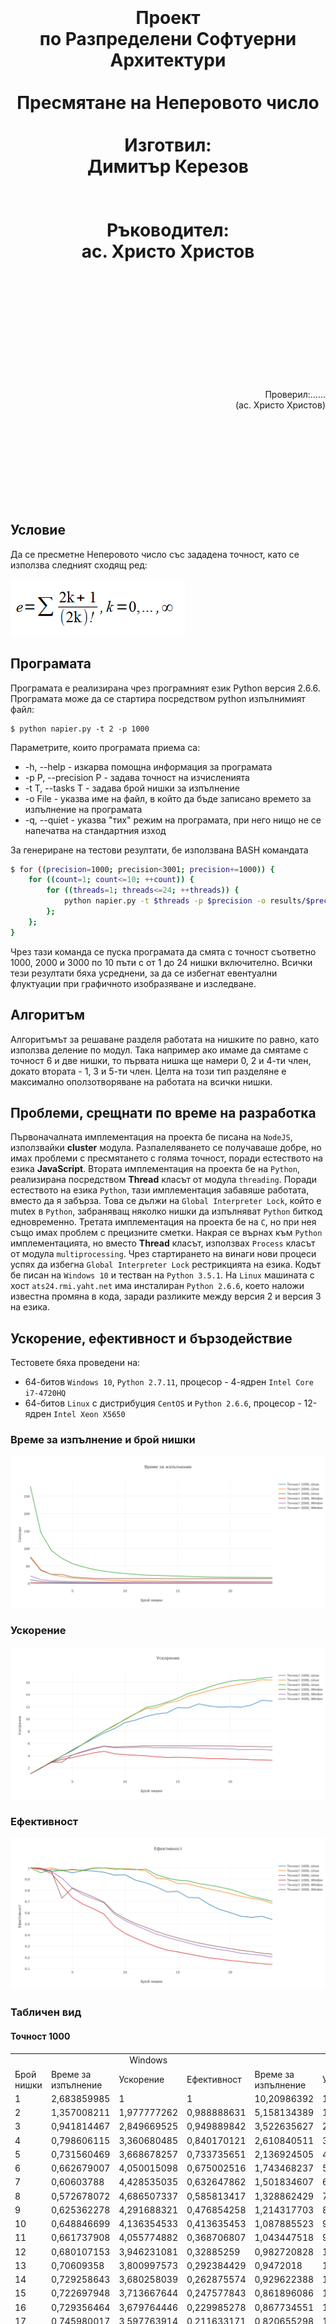 <h1 align="center">
<br><br><br><br><br><br>
  <b>Проект</b><br>
  по Разпределени Софтуерни Архитектури
  <br><br>
  <b>Пресмятане на Неперовото число</b>
  <br><br>
  Изготвил:<br>
  Димитър Керезов<br>
  <br><br>
  Ръководител:<br>
  ас. Христо Христов<br>

</h1>
<br><br><br><br><br><br><br><br><br><br>
<p align="right">
    Проверил:......<br>
    (ас. Христо Христов)
</p>
<br><br><br><br><br><br><br><br>

## Условие
Да се пресметне Неперовото число със зададена точност, като се използва следният сходящ ред:

![Формула](https://raw.githubusercontent.com/Mitko-Kerezov/napier-constant/master/formula.png)

## Програмата

Програмата е реализирана чрез програмният език Python версия 2.6.6. Програмата може да се стартира посредством python изпълнимият файл:
```Shell
$ python napier.py -t 2 -p 1000
```

Параметрите, които програмата приема са:
* -h, --help - изкарва помощна информация за програмата
* -p P, --precision P - задава точност на изчисленията
* -t T, --tasks T - задава брой нишки за изпълнение
* -o File - указва име на файл, в който да бъде записано времето за изпълнение на програмата
* -q, --quiet - указва "тих" режим на програмата, при него нищо не се напечатва на стандартния изход

За генериране на тестови резултати, бе използвана BASH командата

```BASH
$ for ((precision=1000; precision<3001; precision+=1000)) {
    for ((count=1; count<=10; ++count)) {
        for ((threads=1; threads<=24; ++threads)) {
            python napier.py -t $threads -p $precision -o results/$precision/$threads.txt -q;
        };
    };
}
```

Чрез тази команда се пуска програмата да смята с точност съответно 1000, 2000 и 3000 по 10 пъти с от 1 до 24 нишки включително. Всички тези резултати бяха усреднени, за да се избегнат евентуални флуктуации при графичното изобразяване и изследване.

## Алгоритъм
Алгоритъмът за решаване разделя работата на нишките по равно, като използва деление по модул. Така например ако имаме да смятаме с точност 6 и две нишки, то първата нишка ще намери 0, 2 и 4-ти член, докато втората - 1, 3 и 5-ти член. Целта на този тип разделяне е максимално оползотворяване на работата на всички нишки.

## Проблеми, срещнати по време на разработка
Първоначалната имплементация на проекта бе писана на `NodeJS`, използвайки **cluster** модула. Разпалеляването се получаваше добре, но имах проблеми с пресмятането с голяма точност, поради естеството на езика **JavaScript**. Втората имплементация на проекта бе на `Python`, реализирана посредством **Thread** класът от модула `threading`. Поради естеството на езика `Python`, тази имплементация забавяше работата, вместо да я забърза. Това се дължи на `Global Interpreter Lock`, който е mutex в `Python`, забраняващ няколко нишки да изпълняват `Python` биткод едновременно. Третата имплементация на проекта бе на `C`, но при нея също имах проблем с прецизните сметки. Накрая се върнах към `Python` имплементацията, но вместо **Thread** класът, използвах `Process` класът от модула `multiprocessing`. Чрез стартирането на винаги нови процеси успях да избегна `Global Interpreter Lock` рестрикцията на езика. Кодът бе писан на `Windows 10` и тестван на `Python 3.5.1`. На `Linux` машината с хост `ats24.rmi.yaht.net` има инсталиран `Python 2.6.6`, което наложи известна промяна в кода, заради разликите между версия 2 и версия 3 на езика.

## Ускорение, ефективност и бързодействие
Тестовете бяха проведени на:
* 64-битов `Windows 10`, `Python 2.7.11`, процесор - 4-ядрен `Intel Core i7-4720HQ`
* 64-битов `Linux` с дистрибуция `CentOS` и `Python 2.6.6`, процесор - 12-ядрен `Intel Xeon X5650`

### Време за изпълнение и брой нишки
![Време за изпълнение](https://raw.githubusercontent.com/Mitko-Kerezov/napier-constant/master/results/plots/execution-time.png)

### Ускорение
![Ускорение](https://raw.githubusercontent.com/Mitko-Kerezov/napier-constant/master/results/plots/acceleration.png)

### Ефективност
![Ефективност](https://raw.githubusercontent.com/Mitko-Kerezov/napier-constant/master/results/plots/efficiency.png)

### Табличен вид
#### Точност 1000
<table>
  <tr>
    <td></td>
    <td colspan="3" align="center">Windows</td>
    <td colspan="3" align="center">Linux</td>
  </tr>
  <tr>
    <td>Брой нишки</td>
    <td>Време за изпълнение</td>
    <td>Ускорение</td>
    <td>Ефективност</td>
    <td>Време за изпълнение</td>
    <td>Ускорение</td>
    <td>Ефективност</td>
  </tr>
  <tr> <td> 1 </td> <td> 2,683859985 </td> <td> 1 </td> <td> 1 </td> <td> 10,20986392 </td> <td> 1 </td> <td> 1 </td> </tr>
<tr> <td> 2 </td> <td> 1,357008211 </td> <td> 1,977777262 </td> <td> 0,988888631 </td> <td> 5,158134389 </td> <td> 1,979371446 </td> <td> 0,989685723 </td> </tr>
<tr> <td> 3 </td> <td> 0,941814467 </td> <td> 2,849669525 </td> <td> 0,949889842 </td> <td> 3,522635627 </td> <td> 2,898359356 </td> <td> 0,966119785 </td> </tr>
<tr> <td> 4 </td> <td> 0,798606115 </td> <td> 3,360680485 </td> <td> 0,840170121 </td> <td> 2,610840511 </td> <td> 3,91056592 </td> <td> 0,97764148 </td> </tr>
<tr> <td> 5 </td> <td> 0,731560469 </td> <td> 3,668678257 </td> <td> 0,733735651 </td> <td> 2,136924505 </td> <td> 4,777830897 </td> <td> 0,955566179 </td> </tr>
<tr> <td> 6 </td> <td> 0,662679007 </td> <td> 4,050015098 </td> <td> 0,675002516 </td> <td> 1,743468237 </td> <td> 5,856065347 </td> <td> 0,976010891 </td> </tr>
<tr> <td> 7 </td> <td> 0,60603788 </td> <td> 4,428535035 </td> <td> 0,632647862 </td> <td> 1,501834607 </td> <td> 6,798261191 </td> <td> 0,97118017 </td> </tr>
<tr> <td> 8 </td> <td> 0,572678072 </td> <td> 4,686507337 </td> <td> 0,585813417 </td> <td> 1,328862429 </td> <td> 7,683160954 </td> <td> 0,960395119 </td> </tr>
<tr> <td> 9 </td> <td> 0,625362278 </td> <td> 4,291688321 </td> <td> 0,476854258 </td> <td> 1,214317703 </td> <td> 8,407901736 </td> <td> 0,934211304 </td> </tr>
<tr> <td> 10 </td> <td> 0,648846699 </td> <td> 4,136354533 </td> <td> 0,413635453 </td> <td> 1,087885523 </td> <td> 9,385053584 </td> <td> 0,938505358 </td> </tr>
<tr> <td> 11 </td> <td> 0,661737908 </td> <td> 4,055774882 </td> <td> 0,368706807 </td> <td> 1,043447518 </td> <td> 9,784741202 </td> <td> 0,889521927 </td> </tr>
<tr> <td> 12 </td> <td> 0,680107153 </td> <td> 3,946231081 </td> <td> 0,32885259 </td> <td> 0,982720828 </td> <td> 10,38938388 </td> <td> 0,86578199 </td> </tr>
<tr> <td> 13 </td> <td> 0,70609358 </td> <td> 3,800997573 </td> <td> 0,292384429 </td> <td> 0,9472018 </td> <td> 10,77897437 </td> <td> 0,829151874 </td> </tr>
<tr> <td> 14 </td> <td> 0,729258643 </td> <td> 3,680258039 </td> <td> 0,262875574 </td> <td> 0,929622388 </td> <td> 10,98280771 </td> <td> 0,784486265 </td> </tr>
<tr> <td> 15 </td> <td> 0,722697948 </td> <td> 3,713667644 </td> <td> 0,247577843 </td> <td> 0,861896086 </td> <td> 11,84581772 </td> <td> 0,789721181 </td> </tr>
<tr> <td> 16 </td> <td> 0,729356464 </td> <td> 3,679764446 </td> <td> 0,229985278 </td> <td> 0,867734551 </td> <td> 11,76611431 </td> <td> 0,735382145 </td> </tr>
<tr> <td> 17 </td> <td> 0,745980017 </td> <td> 3,597763914 </td> <td> 0,211633171 </td> <td> 0,820655298 </td> <td> 12,44111133 </td> <td> 0,731830078 </td> </tr>
<tr> <td> 18 </td> <td> 0,768831801 </td> <td> 3,490828529 </td> <td> 0,193934918 </td> <td> 0,844107389 </td> <td> 12,09545616 </td> <td> 0,671969787 </td> </tr>
<tr> <td> 19 </td> <td> 0,769083892 </td> <td> 3,4896843 </td> <td> 0,183667595 </td> <td> 0,857596397 </td> <td> 11,90520851 </td> <td> 0,626589921 </td> </tr>
<tr> <td> 20 </td> <td> 0,78732496 </td> <td> 3,408833863 </td> <td> 0,170441693 </td> <td> 0,851911497 </td> <td> 11,98465329 </td> <td> 0,599232664 </td> </tr>
<tr> <td> 21 </td> <td> 0,787590434 </td> <td> 3,407684844 </td> <td> 0,162270707 </td> <td> 0,858309388 </td> <td> 11,89531894 </td> <td> 0,566443759 </td> </tr>
<tr> <td> 22 </td> <td> 0,808871324 </td> <td> 3,318030823 </td> <td> 0,150819583 </td> <td> 0,833620048 </td> <td> 12,24762283 </td> <td> 0,556710129 </td> </tr>
<tr> <td> 23 </td> <td> 0,821198623 </td> <td> 3,268222705 </td> <td> 0,142096639 </td> <td> 0,784019256 </td> <td> 13,02246578 </td> <td> 0,566194164 </td> </tr>
<tr> <td> 24 </td> <td> 0,831353221 </td> <td> 3,228302863 </td> <td> 0,134512619 </td> <td> 0,791152406 </td> <td> 12,90505325 </td> <td> 0,537710552 </td> </tr>

</table>

#### Точност 2000
<table>
  <tr>
    <td></td>
    <td colspan="3" align="center">Windows</td>
    <td colspan="3" align="center">Linux</td>
  </tr>
  <tr>
    <td>Брой нишки</td>
    <td>Време за изпълнение</td>
    <td>Ускорение</td>
    <td>Ефективност</td>
    <td>Време за изпълнение</td>
    <td>Ускорение</td>
    <td>Ефективност</td>
  </tr>
<tr> <td> 1 </td> <td> 21,15951907 </td> <td> 1 </td> <td> 1 </td> <td> 76,89471237 </td> <td> 1 </td> <td> 1 </td> </tr>
<tr> <td> 2 </td> <td> 10,60139223 </td> <td> 1,995918896 </td> <td> 0,997959448 </td> <td> 39,12026181 </td> <td> 1,965598102 </td> <td> 0,982799051 </td> </tr>
<tr> <td> 3 </td> <td> 7,293147935 </td> <td> 2,901287518 </td> <td> 0,967095839 </td> <td> 25,6744042 </td> <td> 2,994995006 </td> <td> 0,998331669 </td> </tr>
<tr> <td> 4 </td> <td> 5,823430892 </td> <td> 3,63351424 </td> <td> 0,90837856 </td> <td> 19,63274045 </td> <td> 3,916657105 </td> <td> 0,979164276 </td> </tr>
<tr> <td> 5 </td> <td> 5,181006408 </td> <td> 4,084055761 </td> <td> 0,816811152 </td> <td> 15,6954416 </td> <td> 4,899174825 </td> <td> 0,979834965 </td> </tr>
<tr> <td> 6 </td> <td> 4,64151382 </td> <td> 4,558753865 </td> <td> 0,759792311 </td> <td> 13,07469847 </td> <td> 5,881184376 </td> <td> 0,980197396 </td> </tr>
<tr> <td> 7 </td> <td> 4,178293839 </td> <td> 5,06415295 </td> <td> 0,723450421 </td> <td> 10,99103208 </td> <td> 6,996132105 </td> <td> 0,999447444 </td> </tr>
<tr> <td> 8 </td> <td> 3,849419057 </td> <td> 5,496808417 </td> <td> 0,687101052 </td> <td> 9,61788187 </td> <td> 7,994973676 </td> <td> 0,999371709 </td> </tr>
<tr> <td> 9 </td> <td> 4,016758796 </td> <td> 5,267809232 </td> <td> 0,585312137 </td> <td> 8,672545004 </td> <td> 8,866452966 </td> <td> 0,985161441 </td> </tr>
<tr> <td> 10 </td> <td> 3,998559889 </td> <td> 5,291784957 </td> <td> 0,529178496 </td> <td> 7,742576241 </td> <td> 9,931411712 </td> <td> 0,993141171 </td> </tr>
<tr> <td> 11 </td> <td> 3,965166052 </td> <td> 5,336351313 </td> <td> 0,485122847 </td> <td> 7,087578583 </td> <td> 10,84922184 </td> <td> 0,986292895 </td> </tr>
<tr> <td> 12 </td> <td> 3,955041297 </td> <td> 5,350012169 </td> <td> 0,445834347 </td> <td> 6,593055916 </td> <td> 11,66298502 </td> <td> 0,971915418 </td> </tr>
<tr> <td> 13 </td> <td> 4,009292332 </td> <td> 5,27761942 </td> <td> 0,405970725 </td> <td> 6,510077333 </td> <td> 11,81164346 </td> <td> 0,908587959 </td> </tr>
<tr> <td> 14 </td> <td> 3,996503207 </td> <td> 5,294508217 </td> <td> 0,378179158 </td> <td> 6,109256887 </td> <td> 12,58659012 </td> <td> 0,899042151 </td> </tr>
<tr> <td> 15 </td> <td> 4,016617829 </td> <td> 5,267994111 </td> <td> 0,351199607 </td> <td> 5,955945086 </td> <td> 12,91058115 </td> <td> 0,86070541 </td> </tr>
<tr> <td> 16 </td> <td> 4,037200592 </td> <td> 5,241136423 </td> <td> 0,327571026 </td> <td> 5,61155591 </td> <td> 13,7029219 </td> <td> 0,856432619 </td> </tr>
<tr> <td> 17 </td> <td> 4,114826621 </td> <td> 5,142262608 </td> <td> 0,302486036 </td> <td> 5,440617085 </td> <td> 14,1334542 </td> <td> 0,831379659 </td> </tr>
<tr> <td> 18 </td> <td> 4,116345289 </td> <td> 5,140365442 </td> <td> 0,285575858 </td> <td> 5,265198898 </td> <td> 14,60433193 </td> <td> 0,811351774 </td> </tr>
<tr> <td> 19 </td> <td> 4,158339567 </td> <td> 5,088453871 </td> <td> 0,267813362 </td> <td> 5,11263392 </td> <td> 15,04013657 </td> <td> 0,791586135 </td> </tr>
<tr> <td> 20 </td> <td> 4,149919529 </td> <td> 5,098778162 </td> <td> 0,254938908 </td> <td> 4,995305872 </td> <td> 15,39339419 </td> <td> 0,769669709 </td> </tr>
<tr> <td> 21 </td> <td> 4,272876318 </td> <td> 4,952055125 </td> <td> 0,235812149 </td> <td> 4,911590338 </td> <td> 15,65576668 </td> <td> 0,745512699 </td> </tr>
<tr> <td> 22 </td> <td> 4,26051282 </td> <td> 4,966425396 </td> <td> 0,225746609 </td> <td> 4,805696487 </td> <td> 16,00074257 </td> <td> 0,72730648 </td> </tr>
<tr> <td> 23 </td> <td> 4,23011862 </td> <td> 5,002110099 </td> <td> 0,217483048 </td> <td> 4,694656754 </td> <td> 16,37919797 </td> <td> 0,712139042 </td> </tr>
<tr> <td> 24 </td> <td> 4,350143316 </td> <td> 4,864097003 </td> <td> 0,202670708 </td> <td> 4,708056831 </td> <td> 16,33257947 </td> <td> 0,680524145 </td> </tr>

</table>

#### Точност 3000
<table>
  <tr>
    <td></td>
    <td colspan="3" align="center">Windows</td>
    <td colspan="3" align="center">Linux</td>
  </tr>
  <tr>
    <td>Брой нишки</td>
    <td>Време за изпълнение</td>
    <td>Ускорение</td>
    <td>Ефективност</td>
    <td>Време за изпълнение</td>
    <td>Ускорение</td>
    <td>Ефективност</td>
  </tr>
<tr> <td> 1 </td> <td> 74,60846263 </td> <td> 1 </td> <td> 1 </td> <td> 278,5421128 </td> <td> 1 </td> <td> 1 </td> </tr>
<tr> <td> 2 </td> <td> 37,39914512 </td> <td> 1,99492428 </td> <td> 0,99746214 </td> <td> 145,7759668 </td> <td> 1,910754694 </td> <td> 0,955377347 </td> </tr>
<tr> <td> 3 </td> <td> 25,61682468 </td> <td> 2,912478949 </td> <td> 0,970826316 </td> <td> 94,19443531 </td> <td> 2,957097326 </td> <td> 0,985699109 </td> </tr>
<tr> <td> 4 </td> <td> 25,61682468 </td> <td> 2,912478949 </td> <td> 0,728119737 </td> <td> 71,57588887 </td> <td> 3,891563447 </td> <td> 0,972890862 </td> </tr>
<tr> <td> 5 </td> <td> 18,19238495 </td> <td> 4,10108201 </td> <td> 0,820216402 </td> <td> 56,43292465 </td> <td> 4,935808564 </td> <td> 0,987161713 </td> </tr>
<tr> <td> 6 </td> <td> 15,99103559 </td> <td> 4,66564296 </td> <td> 0,77760716 </td> <td> 47,63736835 </td> <td> 5,84713477 </td> <td> 0,974522462 </td> </tr>
<tr> <td> 7 </td> <td> 14,42672217 </td> <td> 5,171546366 </td> <td> 0,738792338 </td> <td> 39,94232082 </td> <td> 6,97360862 </td> <td> 0,996229803 </td> </tr>
<tr> <td> 8 </td> <td> 13,46316535 </td> <td> 5,541673203 </td> <td> 0,69270915 </td> <td> 34,85967658 </td> <td> 7,990381443 </td> <td> 0,99879768 </td> </tr>
<tr> <td> 9 </td> <td> 13,81358495 </td> <td> 5,401093408 </td> <td> 0,60012149 </td> <td> 31,12676773 </td> <td> 8,948635953 </td> <td> 0,994292884 </td> </tr>
<tr> <td> 10 </td> <td> 13,68670989 </td> <td> 5,451161253 </td> <td> 0,545116125 </td> <td> 28,24060683 </td> <td> 9,86317732 </td> <td> 0,986317732 </td> </tr>
<tr> <td> 11 </td> <td> 13,52235017 </td> <td> 5,517418327 </td> <td> 0,501583484 </td> <td> 25,74315739 </td> <td> 10,82004467 </td> <td> 0,983640424 </td> </tr>
<tr> <td> 12 </td> <td> 13,3199881 </td> <td> 5,601240937 </td> <td> 0,466770078 </td> <td> 23,50244551 </td> <td> 11,85162254 </td> <td> 0,987635211 </td> </tr>
<tr> <td> 13 </td> <td> 13,35338166 </td> <td> 5,587233595 </td> <td> 0,4297872 </td> <td> 22,86205888 </td> <td> 12,18359704 </td> <td> 0,937199772 </td> </tr>
<tr> <td> 14 </td> <td> 13,35536113 </td> <td> 5,586405482 </td> <td> 0,399028963 </td> <td> 21,87916145 </td> <td> 12,73093182 </td> <td> 0,909352273 </td> </tr>
<tr> <td> 15 </td> <td> 13,36425341 </td> <td> 5,582688409 </td> <td> 0,372179227 </td> <td> 20,86662574 </td> <td> 13,34868974 </td> <td> 0,889912649 </td> </tr>
<tr> <td> 16 </td> <td> 13,41547161 </td> <td> 5,561374567 </td> <td> 0,34758591 </td> <td> 19,70901978 </td> <td> 14,13272278 </td> <td> 0,883295174 </td> </tr>
<tr> <td> 17 </td> <td> 13,40477036 </td> <td> 5,565814307 </td> <td> 0,327400842 </td> <td> 19,0635479 </td> <td> 14,61124206 </td> <td> 0,859484827 </td> </tr>
<tr> <td> 18 </td> <td> 13,43446217 </td> <td> 5,553513175 </td> <td> 0,30852851 </td> <td> 18,30883806 </td> <td> 15,21353304 </td> <td> 0,84519628 </td> </tr>
<tr> <td> 19 </td> <td> 13,43446217 </td> <td> 5,553513175 </td> <td> 0,292290167 </td> <td> 17,70076714 </td> <td> 15,73616051 </td> <td> 0,828218974 </td> </tr>
<tr> <td> 20 </td> <td> 13,44827987 </td> <td> 5,547807107 </td> <td> 0,277390355 </td> <td> 17,24768491 </td> <td> 16,14953626 </td> <td> 0,807476813 </td> </tr>
<tr> <td> 21 </td> <td> 13,58883735 </td> <td> 5,490422816 </td> <td> 0,261448706 </td> <td> 17,0478709 </td> <td> 16,3388211 </td> <td> 0,7780391 </td> </tr>
<tr> <td> 22 </td> <td> 13,57407827 </td> <td> 5,496392546 </td> <td> 0,249836025 </td> <td> 17,02031801 </td> <td> 16,36527077 </td> <td> 0,743875944 </td> </tr>
<tr> <td> 23 </td> <td> 13,75612806 </td> <td> 5,423652811 </td> <td> 0,235810992 </td> <td> 16,73799043 </td> <td> 16,64131151 </td> <td> 0,723535283 </td> </tr>
<tr> <td> 24 </td> <td> 13,72241155 </td> <td> 5,436978941 </td> <td> 0,226540789 </td> <td> 16,57860961 </td> <td> 16,80129512 </td> <td> 0,700053964 </td> </tr>

</table>
